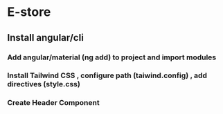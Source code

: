 # E-store

## Install angular/cli
### Add angular/material (ng add) to project and import modules
### Install Tailwind CSS , configure path (taiwind.config) , add directives (style.css)
### Create Header Component